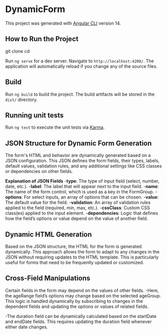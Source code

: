 # DynamicForm

This project was generated with [Angular CLI](https://github.com/angular/angular-cli) version 14.

## How to Run the Project

git clone <repository-url>
cd <repository-directory>

Run `ng serve` for a dev server. Navigate to `http://localhost:4200/`. The application will automatically reload if you change any of the source files.


## Build

Run `ng build` to build the project. The build artifacts will be stored in the `dist/` directory.

## Running unit tests

Run `ng test` to execute the unit tests via [Karma](https://karma-runner.github.io).

## JSON Structure for Dynamic Form Generation

The form's HTML and behavior are dynamically generated based on a JSON configuration. This JSON defines the form fields, their types, labels, default values, validation rules, and any additional settings like CSS classes or dependencies on other fields.

**Explanation of JSON Fields**
-**type**: The type of input field (select, number, date, etc.).
-**label**: The label that will appear next to the input field.
-**name**: The name of the form control, which is used as a key in the FormGroup.
-**options**: For select inputs, an array of options that can be chosen.
-**value**: The default value for the field.
-**validation**: An array of validation rules applied to the field (required, min, max, etc.).
-**cssClass**: Custom CSS class(es) applied to the input element.
-**dependencies**: Logic that defines how the field’s options or value depend on the value of another field.

## Dynamic HTML Generation

Based on the JSON structure, the HTML for the form is generated dynamically. This approach allows the form to adapt to any changes in the JSON without requiring updates to the HTML template. This is particularly useful for forms that need to be frequently updated or customized.

## Cross-Field Manipulations

Certain fields in the form may depend on the values of other fields. 
-Here, the ageRange field’s options may change based on the selected ageGroup. This logic is handled dynamically by subscribing to changes in the dependent fields and updating the options or values of related fields.

-The duration field can be dynamically calculated based on the startDate and endDate fields. This requires updating the duration field whenever either date changes.
